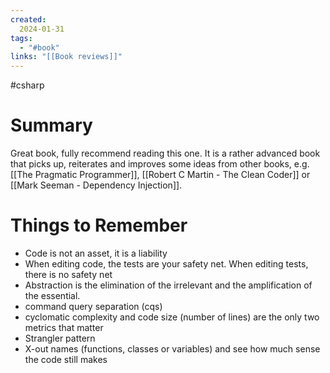 ```yaml
---
created:
  2024-01-31
tags:
  - "#book"
links: "[[Book reviews]]"
---
```


#csharp

# Summary

Great book, fully recommend reading this one. It is a rather advanced book that picks up, reiterates and improves some ideas from other books, e.g. [[The Pragmatic Programmer]], [[Robert C Martin - The Clean Coder]] or [[Mark Seeman - Dependency Injection]].

# Things to Remember

- Code is not an asset, it is a liability
- When editing code, the tests are your safety net. When editing tests, there is no safety net
- Abstraction is the elimination of the irrelevant and the amplification of the essential.
- command query separation (cqs)
- cyclomatic complexity and code size (number of lines) are the only two metrics that matter
- Strangler pattern
- X-out names (functions, classes or variables) and see how much sense the code still makes
